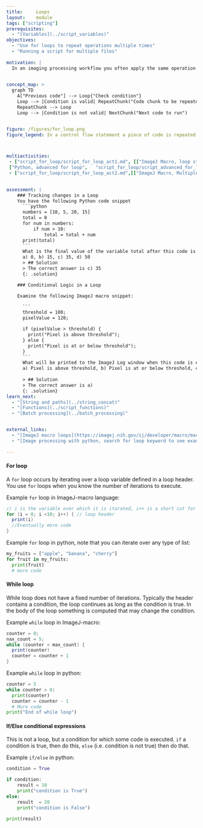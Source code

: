 ```yaml
---
title:     Loops
layout:    module
tags: ["scripting"]
prerequisites:
  - "[Variables](../script_variables)"
objectives:
  - "Use for loops to repeat operations multiple times"
  - "Running a script for multiple files"
  
motivation: |
  In an imaging processing workflow you often apply the same operation to several images, several labels, etc. In order to avoid repeating the same code many times we can use control flow statements such as a `for` loop. Loops together with `if` clauses represent extremely useful tools when programming. 

  
concept_map: >
  graph TD
    A["Previous code"] --> Loop{"Check condition"}
    Loop --> |Condition is valid| RepeatChunk("Code chunk to be repeated")
    RepeatChunk --> Loop
    Loop --> |Condition is not valid| NextChunk("Next code to run")


figure: /figures/for_loop.png
figure_legend: In a control flow statement a piece of code is repeated (loop) as long as a specific condition is valid. 



multiactivities: 
 - ["script_for_loop/script_for_loop_act1.md", [["ImageJ Macro, loop structure", "script_for_loop/activities/script_for_loop_loopstructure.ijm"], ["ImageJ Macro, example no loop",  "script_for_loop/activities/script_for_loop_measure_distances_noloop.ijm"], ["ImageJ Macro, example with loop", "script_for_loop/activities/script_for_loop_measure_distances_withloop.ijm"], ["Python, for loop",  "script_for_loop/script_for_loop_python.py"], 
 ["Python, advanced for loop",   "script_for_loop/script_advanced_for_loop.py"]]]
 - ["script_for_loop/script_for_loop_act2.md",[["ImageJ Macro, Multiple erosion", "script_for_loop/exercises/script_for_loop_erodeband.md"]]]
    

assessment: |
    ### Tracking changes in a Loop
    You have the following Python code snippet
      ```python
      numbers = [10, 5, 20, 15]
      total = 0
      for num in numbers:
          if num > 10:
              total = total + num
      print(total)
      ```
      What is the final value of the variable total after this code is executed? 
      a) 0, b) 15, c) 35, d) 50
      > ## Solution
      > The correct answer is c) 35
      {: .solution}

    ### Conditional Logic in a Loop

    Examine the following ImageJ macro snippet:

      ```
      threshold = 100;
      pixelValue = 120;

      if (pixelValue > threshold) {
        print("Pixel is above threshold");
      } else {
        print("Pixel is at or below threshold");
      }
      ```
      What will be printed to the ImageJ Log window when this code is executed?
      a) Pixel is above threshold, b) Pixel is at or below threshold, c) Nothing will be printed, d) An error will occur
      
      > ## Solution
      > The correct answer is a)
      {: .solution}
learn_next:
  - "[String and paths](../string_concat)"
  - "[Functions](../script_functions)"
  - "[Batch processing](../batch_processing)"


external_links:
  - "[ImageJ macro loops](https://imagej.nih.gov/ij/developer/macro/macros.html#loops)"
  - "[Image processing with python, search for loop keyword to see examples](https://datacarpentry.org/image-processing/aio/index.html)"
  
---
```

#### For loop
A `for` loop occurs by iterating over a loop variable defined in a loop header. You use `for` loops when you know the number of iterations to execute.

Example `for` loop in ImageJ-macro language:
```java
// i is the variable over which it is itarated, i++ is a short cut for i = i + 1
for (i = 0; i <10; i++) { // loop header
  print(i)
  //Eventually more code
}
```

Example `for` loop in python, note that you can iterate over any type of list:
```python
my_fruits = ["apple", "banana", "cherry"]
for fruit in my_fruits:
  print(fruit)
  # more code
```


#### While loop
While loop does not have a fixed number of iterations. Typically the header contains a condition, the loop continues as long as the condition is true.  In the body of the loop something is computed that may change the condition. 

Example `while` loop in ImageJ-macro:

```java
counter = 0;
nax_count = 5;
while (counter < max_count) {
  print(counter)
  counter = counter + 1
}
```

Example `while` loop in python:

```python 
counter = 5
while counter > 0:
  print(counter)
  counter = counter - 1 
  # More code
print("End of while loop")
```

#### If/Else conditional expressions
This is not a loop, but a condition for which some code is executed. `if` a condition is true, then do this, `else` (i.e. condition is not true) then do that.

Example `if/else` in python:
```python
condition = True

if condition:
    result = 10
    print("condition is True")
else:
    result  = 20
    print("condition is False")

print(result)
```

